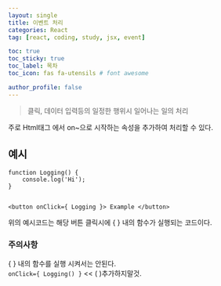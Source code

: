 ```yaml
---
layout: single
title: 이벤트 처리
categories: React
tag: [react, coding, study, jsx, event]

toc: true
toc_sticky: true
toc_label: 목차
toc_icon: fas fa-utensils # font awesome

author_profile: false
---
```


>클릭, 데이터 입력등의 일정한 행위시 일어나는 일의 처리

주로 Html태그 에서 on~으로 시작하는 속성을 추가하여 처리할 수 있다.

## 예시

```
function Logging() {
	console.log('Hi');
}


<button onClick={ Logging }> Example </button>
```
위의 예시코드는 해당 버튼 클릭시에 { } 내의 함수가 실행되는 코드이다.

### 주의사항
{ } 내의 함수를 실행 시켜서는 안된다.
 <br/> `onClick={ Logging() }` << ( )추가하지말것.